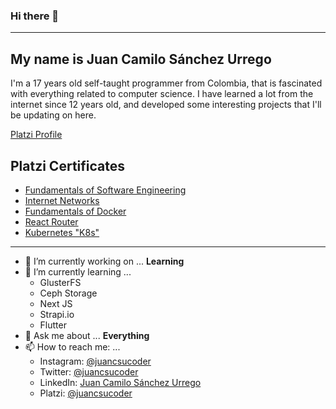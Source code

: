 ### Hi there 👋
---
## My name is Juan Camilo Sánchez Urrego
I'm a 17 years old self-taught programmer from Colombia, that is fascinated with everything related to computer science. I have learned a lot from the internet since 12 years old, and developed some interesting projects that I'll be updating on here.

[Platzi Profile](https://platzi.com/@juancsucoder/)

## Platzi Certificates
- [Fundamentals of Software Engineering](https://platzi.com/@juancamilosanchezurrego/curso/1098-ingenieria/diploma/detalle/)
- [Internet Networks](https://platzi.com/@juancamilosanchezurrego/curso/1277-redes/diploma/detalle/)
- [Fundamentals of Docker](https://platzi.com/@juancamilosanchezurrego/curso/1432-docker/diploma/detalle/)
- [React Router](https://platzi.com/@juancamilosanchezurrego/curso/1342-react-router/diploma/detalle/)
- [Kubernetes "K8s"](https://platzi.com/@juancamilosanchezurrego/curso/1565-k8s/diploma/detalle/)
---
- 🔭 I’m currently working on ... **Learning**
- 🌱 I’m currently learning ...
  - GlusterFS
  - Ceph Storage
  - Next JS
  - Strapi.io
  - Flutter
- 💬 Ask me about ... **Everything**
- 📫 How to reach me: ...
  - Instagram: [@juancsucoder](https://www.instagram.com/juancsucoder/)
  - Twitter: [@juancsucoder](https://twitter.com/juancsucoder)
  - LinkedIn: [Juan Camilo Sánchez Urrego](https://www.linkedin.com/in/juancsucoder/)
  - Platzi: [@juancsucoder](https://platzi.com/@juancsucoder/)
